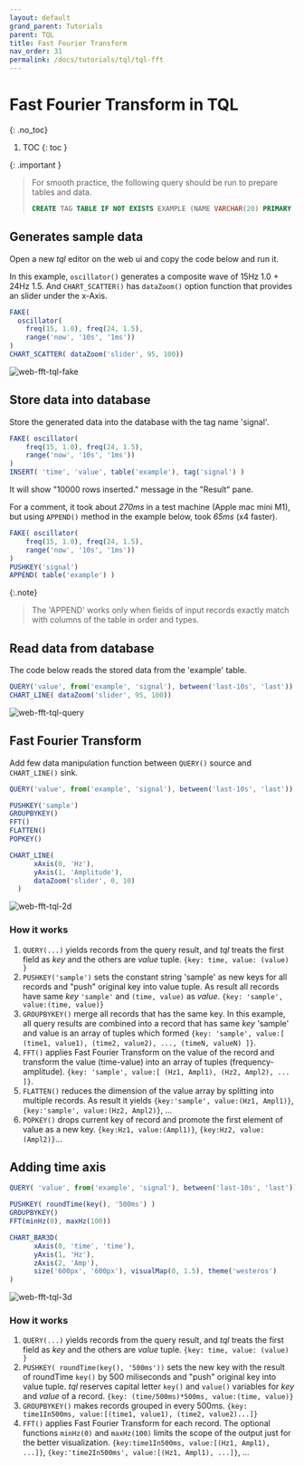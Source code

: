 ```yaml
---
layout: default
grand_parent: Tutorials
parent: TQL
title: Fast Fourier Transform
nav_order: 31
permalink: /docs/tutorials/tql/tql-fft
---
```


# Fast Fourier Transform in TQL
{: .no_toc}

1. TOC
{: toc }

{: .important }
> For smooth practice, the following query should be run to prepare tables and data.
> ```sql
> CREATE TAG TABLE IF NOT EXISTS EXAMPLE (NAME VARCHAR(20) PRIMARY KEY, TIME DATETIME BASETIME, VALUE DOUBLE SUMMARIZED);
> ```
>

## Generates sample data

Open a new *tql* editor on the web ui and copy the code below and run it.

In this example, `oscillator()` generates a composite wave of 15Hz 1.0 + 24Hz 1.5.
And `CHART_SCATTER()` has `dataZoom()` option function that provides an slider under the x-Axis.

```js
FAKE( 
  oscillator(
    freq(15, 1.0), freq(24, 1.5),
    range('now', '10s', '1ms')) 
)
CHART_SCATTER( dataZoom('slider', 95, 100))
```

![web-fft-tql-fake](/assets/img/web-fft-tql-fake.png)

## Store data into database

Store the generated data into the database with the tag name 'signal'.

```js
FAKE( oscillator(
    freq(15, 1.0), freq(24, 1.5),
    range('now', '10s', '1ms')) 
)
INSERT( 'time', 'value', table('example'), tag('signal') )
```

It will show "10000 rows inserted." message in the "Result" pane.

For a comment, it took about *270ms* in a test machine (Apple mac mini M1), but using `APPEND()` method in the example below, took *65ms* (x4 faster).

```js
FAKE( oscillator(
    freq(15, 1.0), freq(24, 1.5),
    range('now', '10s', '1ms')) 
)
PUSHKEY('signal')
APPEND( table('example') )
```

{:.note}
> The 'APPEND' works only when fields of input records exactly match with columns of the table in order and types.

## Read data from database

The code below reads the stored data from the 'example' table.

```js
QUERY('value', from('example', 'signal'), between('last-10s', 'last'))
CHART_LINE( dataZoom('slider', 95, 100))
```

![web-fft-tql-query](/assets/img/web-fft-tql-query.png)

## Fast Fourier Transform

Add few data manipulation function between `QUERY()` source and `CHART_LINE()` sink.

```js
QUERY('value', from('example', 'signal'), between('last-10s', 'last'))

PUSHKEY('sample')
GROUPBYKEY()
FFT()
FLATTEN()
POPKEY()

CHART_LINE(
      xAxis(0, 'Hz'),
      yAxis(1, 'Amplitude'),
      dataZoom('slider', 0, 10) 
  )
```

![web-fft-tql-2d](/assets/img/web-fft-tql-2d.png)

### How it works

1. `QUERY(...)` yields records from the query result, and *tql* treats the first field as *key* and the others are *value* tuple. `{key: time, value: (value) }`
2. `PUSHKEY('sample')` sets the constant string 'sample' as new keys for all records and "push" original key into value tuple. As result all records have same *key* `'sample'` and `(time, value)` as *value*. `{key: 'sample', value:(time, value)}`
3. `GROUPBYKEY()` merge all records that has the same key. In this example, all query results are combined into a record that has same *key* 'sample' and value is an array of tuples which formed `{key: 'sample', value:[ (time1, value1), (time2, value2), ..., (timeN, valueN) ]}`.
4. `FFT()` applies Fast Fourier Transform on the value of the record and transform the value (time-value) into an array of tuples (frequency-amplitude). `{key: 'sample', value:[ (Hz1, Ampl1), (Hz2, Ampl2), ... ]}`.
5. `FLATTEN()` reduces the dimension of the value array by splitting into multiple records. As result it yields `{key:'sample', value:(Hz1, Ampl1)}`, `{key:'sample', value:(Hz2, Ampl2)}`, ...
6. `POPKEY()` drops current key of record and promote the first element of value as a new key. `{key:Hz1, value:(Ampl1)}`, `{key:Hz2, value:(Ampl2)}`...


## Adding time axis

```js
QUERY( 'value', from('example', 'signal'), between('last-10s', 'last'))

PUSHKEY( roundTime(key(), '500ms') )
GROUPBYKEY()
FFT(minHz(0), maxHz(100))

CHART_BAR3D(
      xAxis(0, 'time', 'time'),
      yAxis(1, 'Hz'),
      zAxis(2, 'Amp'),
      size('600px', '600px'), visualMap(0, 1.5), theme('westeros')
)
```

![web-fft-tql-3d](/assets/img/web-fft-tql-3d.png)


### How it works

1. `QUERY(...)` yields records from the query result, and *tql* treats the first field as *key* and the others are *value* tuple. `{key: time, value: (value) }`
2. `PUSHKEY( roundTime(key(), '500ms'))` sets the new key with the result of roundTime `key()` by 500 miliseconds and "push" original key into value tuple. *tql* reserves capital letter `key()` and `value()` variables for *key* and *value* of a record. `{key: (time/500ms)*500ms, value:(time, value)}`
3. `GROUPBYKEY()` makes records grouped in every 500ms. `{key: time1In500ms, value:[(time1, value1), (time2, value2)...]}`
4. `FFT()` applies Fast Fourier Transform for each record. The optional functions `minHz(0)` and `maxHz(100)` limits the scope of the output just for the better visualization. `{key:time1In500ms, value:[(Hz1, Ampl1), ...]}`, `{key:'time2In500ms', value:[(Hz1, Ampl1), ...]}`, ...
